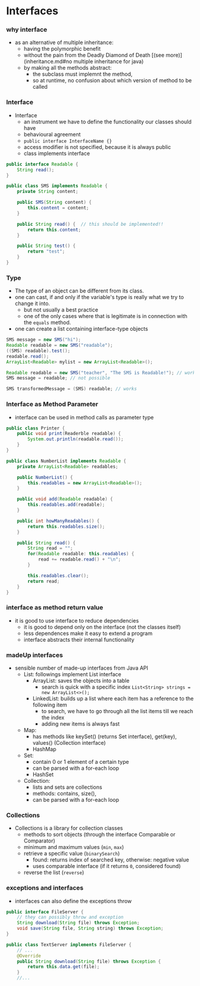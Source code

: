 # Interfaces

### why interface
* as an alternative of multiple inheritance:
    * having the polymorphic benefit
    * without the pain from the Deadly Diamond of Death [(see more)](inheritance.md#no multiple inheritance for java)
    * by making all the methods abstract:
        * the subclass must implemnt the method,
        * so at runtime, no confusion about which version of method to be called

### Interface
* Interface
    * an instrument we have to define the functionality our classes should have
    * behavioural agreement
    * `public interface InterfaceName {}`
    * access modifier is not specified, because it is always public
    * class implements interface
```java
public interface Readable {
    String read();
}

public class SMS implements Readable {
    private String content;

    public SMS(String content) {
        this.content = content;
    }

    public String read() {  // this should be implemented!!
        return this.content;
    }

    public String test() {
        return "test";
    }
}
```

### Type
* The type of an object can be different from its class.
* one can cast, if and only if the variable's type is really what we try to change it into.
    * but not usually a best practice
    * one of the only cases where that is legitimate is in connection with the `equals` method.
* one can create a list containing interface-type objects
```java
SMS message = new SMS("hi");
Readable readable = new SMS("readable");
((SMS) readable).test();
readable.read();
ArrayList<Readable> mylist = new ArrayList<Readable>();
```
```java
Readable readable = new SMS("teacher", "The SMS is Readable!"); // works
SMS message = readable; // not possible

SMS transformedMessage = (SMS) readable; // works
```

### Interface as Method Parameter
* interface can be used in method calls as parameter type
```java
public class Printer {
    public void print(Readerble readable) {
        System.out.println(readable.read());
    }
}
```
```java
public class NumberList implements Readable {
    private ArrayList<Readable> readables;

    public NumberList() {
        this.readables = new ArrayList<Readable>();
    }

    public void add(Readable readable) {
        this.readables.add(readable);
    }

    public int howManyReadables() {
        return this.readables.size();
    }

    public String read() {
        String read = "";
        for(Readable readable: this.readables) {
            read += readable.read() + "\n";
        }

        this.readables.clear();
        return read;
    }
}
```

### interface as method return value
* it is good to use interface to reduce dependencies
    * it is good to depend only on the interface (not the classes itself)
    * less dependences make it easy to extend a program
    * interface abstracts their internal functionality

### madeUp interfaces
* sensible number of made-up interfaces from Java API
    * List: followings implement List interface
        * ArrayList: saves the objects into a table
            * search is quick with a specific index
            `List<String> strings = new ArrayList<>();`
        * LinkedList: builds up a list where each item has a reference to the following item
            * to search, we have to go through all the list items till we reach the index
            * adding new items is always fast
    * Map: 
        * has methods like keySet() (returns Set interface), get(key), values() (Collection interface)
        * HashMap
    * Set:
        * contain 0 or 1 element of a certain type
        * can be parsed with a for-each loop
        * HashSet
    * Collection:
        * lists and sets are collections
        * methods: contains, size(),
        * can be parsed with a for-each loop

### Collections
* Collections is a library for collection classes
    * methods to sort objects (through the interface Comparable or Comparator)
    * minimum and maximum values (`min`, `max`)
    * retrieve a specific value (`binarySearch`)
        * found: returns index of searched key, otherwise: negative value
        * uses comparable interface (if it returns `0`, considered found)
    * reverse the list (`reverse`)

### exceptions and interfaces
* interfaces can also define the exceptions throw
```java
public interface FileServer {
    // they can possibly throw and exception
    String download(String file) throws Exception;
    void save(String file, String string) throws Exception;
}

public class TextServer implements FileServer {
    // ...
    @Override
    public String download(String file) throws Exception {
        return this.data.get(file);
    }
    //...
```
```
